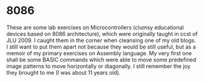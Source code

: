 8086
====

These are some lab exercises on Microcontrollers (clumsy educational devices based on 8086 architecture), which were originally taught in ccst of JLU 2009. I caught them in the corner when cleansing one of my old blogs. I still want to put them apart not because they would be still useful, but as a memoir of my primary exercises on Assembly language. My very first one shall be some BASIC commands which were able to move some predefined image patterns to move horizontally or diagonally. I still remember the joy they brought to me (I was about 11 years old).
